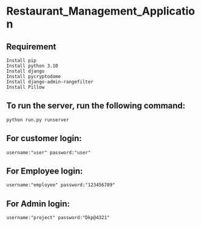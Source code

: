 # Restaurant_Management_Application

## Requirement

    Install pip
    Install python 3.10
    Install django
    Install pycryptodome
    Install django-admin-rangefilter
    Install Pillow 


## To run the server, run the following command:

    python run.py runserver


## For  customer login:

    username:"user" password:"user"
    
## For  Employee login:

    username:"employee" password:"123456789"
    
## For  Admin login:

    username:"project" password:"Dkp@4321"

